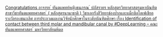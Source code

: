 [Congratulations อาจารย ์ ทันตแพทย์หญิงธนภรณ ์ ปภัสราทร หลักสูตรวิทยาศาสตรมหาบัณฑิต สาขาวิชาทันตแพทยศาสตร ์ ( หลักสูตรนานาชาติ ) วิชาเอกรังสีวิทยาช่องปากและแม็กซิลโลเฟเชียล รางวัลรองชนะเลิศ การประกวดผลงานวิจัยนักศึกษาในระดับบัณฑิตศึกษา เรื่อง Identification of contact between third molar and mandibular canal by #DeepLearning – คณะทันตแพทยศาสตร ์ มหาวิทยาลัยมหิดล ](https://qi.tc/qi/7117)